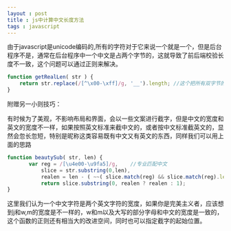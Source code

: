 ```yaml
---
layout : post 
title : js中计算中文长度方法
tags : javascript
---
```


由于javascript是unicode编码的,所有的字符对于它来说一个就是一个，但是后台程序不是，通常在后台程序中一个中文是占两个字节的，这就导致了前后端校验长度不一致，这个问题可以通过正则来解决。

```javascript
function getRealLen( str ) {
    return str.replace(/[^\x00-\xff]/g, '__').length; //这个把所有双字节的都给匹配进去了
}
```
附赠另一小则技巧：

有时候为了美观，不影响布局和界面，会以一些文案进行截字，但是中文的宽度和英文的宽度不一样，如果按照英文标准来截中文的，或者按中文标准截英文的，显然会忽长忽短，特别是昵称这类容易既有中文又有英文的东西，同样我们可以用上面的思路

```javascript
function beautySub( str, len) {
       var reg = /[\u4e00-\u9fa5]/g,    //专业匹配中文
           slice = str.substring(0,len),
           realen = len - ( ~~( slice.match(reg) && slice.match(reg).length ) );
           return slice.substring(0, realen ? realen : 1);
}
```
这里我们认为一个中文字符是两个英文字符的宽度，如果你是完美主义者，应该想到j和w,m的宽度是不一样的，w和m以及大写的部分字母和中文的宽度是一致的，这个函数的正则还有相当大的改进空间，同时也可以指定截字的起始位置。

